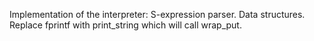 Implementation of the interpreter:
  S-expression parser.
  Data structures.
  Replace fprintf with print_string which will call wrap_put.
